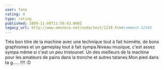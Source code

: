 ```yaml
---
user: fano
rating: 4
type: rating
published: 2009-11-08T11:59:43.000Z
legacy_url: http://www.emunova.net/veda/test/1219.htm#comment-12343
---
```

Très bon titre de la machine avec une technique tout à fait honnête, de bons graphismes et un gameplay tout à fait sympa.Niveau musique, c'est assez sympa même si c'est un peu tristounet.
Un des meilleurs de la machine pour les amateurs de pains dans la tronche et autres tatanes.Mon pied dans ta g..... !!!! :D